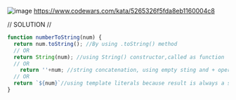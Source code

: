 ![image](https://github.com/user-attachments/assets/5aac6eab-34da-4013-a3ac-d8d2babb8078)
https://www.codewars.com/kata/5265326f5fda8eb1160004c8

// SOLUTION //
```javascript
function numberToString(num) {
  return num.toString(); //By using .toString() method
  // OR 
  return String(num); //using String() constructor,called as function
  // OR
    return ''+num; //string concatenation, using empty sting and + operator
  // OR
  return `${num}`//using template literals because result is always a string
}
```
